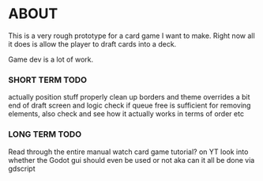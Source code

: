 # ABOUT

This is a very rough prototype for a card game I want to make. Right now all it does is allow the player to draft cards into
a deck.

Game dev is a lot of work.

### SHORT TERM TODO

actually position stuff properly
clean up borders and theme overrides a bit
end of draft screen and logic
check if queue free is sufficient for removing elements, also check and see how it actually works in terms of order etc

### LONG TERM TODO

Read through the entire manual
watch card game tutorial? on YT
look into whether the Godot gui should even be used or not aka can it all be done via gdscript
